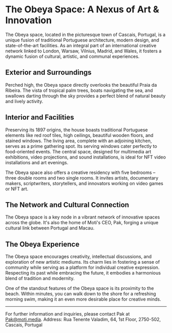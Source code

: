 # The Obeya Space: A Nexus of Art & Innovation

The Obeya space, located in the picturesque town of Cascais, Portugal, is a unique fusion of traditional Portuguese architecture, modern design, and state-of-the-art facilities. As an integral part of an international creative network linked to London, Warsaw, Vilnius, Madrid, and Wales, it fosters a dynamic fusion of cultural, artistic, and communal experiences.

## Exterior and Surroundings

Perched high, the Obeya space directly overlooks the beautiful Praia da Ribeira. The vista of tropical palm trees, boats navigating the sea, and swallows darting through the sky provides a perfect blend of natural beauty and lively activity.

## Interior and Facilities

Preserving its 1897 origins, the house boasts traditional Portuguese elements like red roof tiles, high ceilings, beautiful wooden floors, and stained windows. The living area, complete with an adjoining kitchen, serves as a prime gathering spot. Its serving windows cater perfectly to food-oriented events. The central space, designed for multimedia art exhibitions, video projections, and sound installations, is ideal for NFT video installations and art evenings.

The Obeya space also offers a creative residency with five bedrooms – three double rooms and two single rooms. It invites artists, documentary makers, scriptwriters, storytellers, and innovators working on video games or NFT art.

## The Network and Cultural Connection

The Obeya space is a key node in a vibrant network of innovative spaces across the globe. It's also the home of Moti's CEO, Pak, forging a unique cultural link between Portugal and Macau.

## The Obeya Experience

The Obeya space encourages creativity, intellectual discussions, and exploration of new artistic mediums. Its charm lies in fostering a sense of community while serving as a platform for individual creative expression. Respecting its past while embracing the future, it embodies a harmonious blend of tradition and modernity.

One of the standout features of the Obeya space is its proximity to the beach. Within minutes, you can walk down to the shore for a refreshing morning swim, making it an even more desirable place for creative minds.

---

For further information and inquiries, please contact Pak at Pak@moti.media.
Address: Rua Tenente Valadim, 64, 1st Floor, 2750-502, Cascais, Portugal
